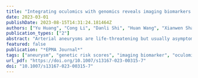 ```yaml
---
title: "Integrating oculomics with genomics reveals imaging biomarkers for preventive and personalized prediction of arterial aneurysms"
date: 2023-03-01
publishDate: 2023-08-15T14:31:24.181464Z
authors: ["Yu Huang", "Cong Li", "Danli Shi", "Huan Wang", "Xianwen Shang", "Wei Wang", admin, "Xiayin Zhang", "Yijun Hu", "Shulin Tang", "Shunming Liu", "Songyuan Luo", "Ke Zhao", "Ify R. Mordi", "Alex S. F. Doney", "Xiaohong Yang", "Honghua Yu", "Xin Li", "Mingguang He"]
publication_types: ["2"]
abstract: "Arterial aneurysms are life-threatening but usually asymptomatic before requiring hospitalization. Oculomics of retinal vascular features (RVFs) extracted from retinal fundus images can reflect systemic vascular properties and therefore were hypothesized to provide valuable information on detecting the risk of aneurysms. By integrating oculomics with genomics, this study aimed to (i) identify predictive RVFs as imaging biomarkers for aneurysms and (ii) evaluate the value of these RVFs in supporting early detection of aneurysms in the context of predictive, preventive and personalized medicine (PPPM)."
featured: false
publication: "*EPMA Journal*"
tags: ["aneurysm", "genetic risk scores", "imaging biomarker", "oculomics", "phenome-wide association analysis", "predictive preventive and personalized medicine (pppm / 3pm)", "retinal vascular features", "risk assessment"]
url_pdf: "https://doi.org/10.1007/s13167-023-00315-7"
doi: "10.1007/s13167-023-00315-7"
---
```


